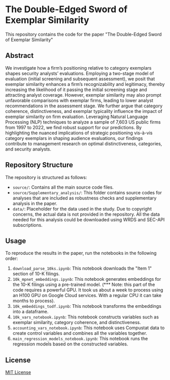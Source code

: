 # The Double-Edged Sword of Exemplar Similarity

This repository contains the code for the paper "The Double-Edged Sword of Exemplar Similarity"

## Abstract
We investigate how a firm’s positioning relative to category exemplars shapes security analysts’ evaluations. Employing a two-stage model of evaluation (initial screening and subsequent assessment), we posit that exemplar similarity enhances a firm’s recognizability and legitimacy, thereby increasing the likelihood of it passing the initial screening stage and attracting analyst coverage. However, exemplar similarity may also prompt unfavorable comparisons with exemplar firms, leading to lower analyst recommendations in the assessment stage. We further argue that category coherence, distinctiveness, and exemplar typicality influence the impact of exemplar similarity on firm evaluation. Leveraging Natural Language Processing (NLP) techniques to analyze a sample of 7,603 US public firms from 1997 to 2022, we find robust support for our predictions. By highlighting the nuanced implications of strategic positioning vis-à-vis category exemplars in shaping audience evaluations, our findings contribute to management research on optimal distinctiveness, categories, and security analysts.


## Repository Structure
The repository is structured as follows:
- `source/`: Contains all the main source code files.
- `source/Supplementary_analysis/`: This folder contains source codes for analyses that are included as robustness checks and supplementary analysis in the paper.
- `data/`: Placeholder for the data used in the study. Due to copyright concerns, the actual data is not provided in the repository. All the data needed for this analysis could be downloaded using WRDS and SEC-API subscriptions.

## Usage
To reproduce the results in the paper, run the notebooks in the following order:
1. `download_parse_10ks.ipynb`: This notebook downloads the "Item 1" section of 10-K filings.
2. `10k_mpnet_embeddings.ipynb`: This notebook generates embeddings for the 10-K filings using a pre-trained model. (*** Note: this part of the code requires a powerful GPU. It took us about a week to process using an H100 GPU on Google Cloud services. With a regular CPU it can take months to process).
3. `10k_embeddings_todf.ipynb`: This notebook transforms the embeddings into a dataframe.
4. `10k_vars_notebook.ipynb`: This notebook constructs variables such as exemplar similarity, category coherence, and distinctiveness.
5. `accounting_vars_notebook.ipynb`: This notebook uses Compustat data to create control variables and combines all the variables together.
6. `main_regression_models_notebook.ipynb`: This notebook runs the regression models based on the constructed variables.


## License
[MIT License](LICENSE)
